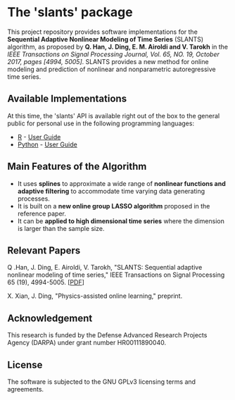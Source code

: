 # The 'slants' package

This project repository provides software implementations for the **Sequential Adaptive Nonlinear Modeling of Time Series** (SLANTS) algorithm, as proposed by **Q. Han, J. Ding, E. M. Airoldi and V. Tarokh** in the _IEEE Transactions on Signal Processing Journal, Vol. 65, NO. 19, October 2017, pages [4994, 5005]_. SLANTS provides a new method for online modeling and prediction of nonlinear and nonparametric autoregressive time series. 

## Available Implementations

At this time, the 'slants' API is available right out of the box to the general public for personal use in the following programming languages:
- [R](R/) - [User Guide](https://github.com/JieGroup/slants/blob/master/R/vignettes/user-guide.pdf)
- [Python](https://pypi.org/project/slants/) - [User Guide](https://colab.research.google.com/drive/131JrKNapbWYMLUk67N2UUSBcFiiY_1kd)

## Main Features of the Algorithm

- It uses **splines** to approximate a wide range of **nonlinear functions and adaptive filtering** to accommodate time varying data generating processes. 
- It is built on a **new online group LASSO algorithm** proposed in the reference paper. 
- It can be **applied to high dimensional time series** where the dimension is larger than the sample size.

## Relevant Papers

Q .Han, J. Ding, E. Airoldi, V. Tarokh, "SLANTS: Sequential adaptive nonlinear modeling of time series," IEEE Transactions on Signal Processing 65 (19), 4994-5005. [[PDF](http://jding.org/jie-uploads/2018/11/slant.pdf)]

X. Xian, J. Ding, "Physics-assisted online learning," preprint.

## Acknowledgement

This research is funded by the Defense Advanced Research Projects Agency (DARPA) under grant number HR00111890040.

## License

The software is subjected to the GNU GPLv3 licensing terms and agreements. 